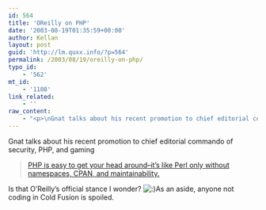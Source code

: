 ```yaml
---
id: 564
title: 'OReilly on PHP'
date: '2003-08-19T01:35:59+00:00'
author: Kellan
layout: post
guid: 'http://lm.quxx.info/?p=564'
permalink: /2003/08/19/oreilly-on-php/
typo_id:
    - '562'
mt_id:
    - '1108'
link_related:
    - ''
raw_content:
    - "<p>\nGnat talks about his recent promotion to chief editorial commando of security, PHP, and gaming\n<blockquote>\n<a href=\\\"http://use.perl.org/~gnat/journal/14191\\\">PHP is easy to get your head around--it\\'s like Perl only without namespaces, CPAN, and maintainability.</a>\n</blockquote>\nIs that O\\'Reilly\\'s official stance I wonder?  :)\n</p>\n<p>\nAs an aside, anyone not coding in Cold Fusion is spoiled.\n</p>"
---
```


Gnat talks about his recent promotion to chief editorial commando of security, PHP, and gaming

> [PHP is easy to get your head around–it’s like Perl only without namespaces, CPAN, and maintainability.](http://use.perl.org/~gnat/journal/14191)

Is that O’Reilly’s official stance I wonder? ![:)](http://lm.local/wp-includes/images/smilies/simple-smile.png)As an aside, anyone not coding in Cold Fusion is spoiled.